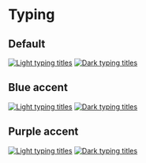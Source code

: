 # Typing

## Default

[![Light typing titles](https://readme-typing-svg.demolab.com?font=monospace&size=14&pause=1000&color=000&background=fff&center=true&vCenter=true&width=150&height=20&lines=software+engineer;gamer;good+person)](#)
[![Dark typing titles](https://readme-typing-svg.demolab.com?font=monospace&size=14&pause=1000&color=fff&background=121212&center=true&vCenter=true&width=150&height=20&lines=software+engineer;gamer;good+person)](#)

## Blue accent

[![Light typing titles](https://readme-typing-svg.demolab.com?font=monospace&size=14&pause=1000&color=0969da&background=fff&center=true&vCenter=true&width=150&height=20&lines=software+engineer;gamer;good+person)](#)
[![Dark typing titles](https://readme-typing-svg.demolab.com?font=monospace&size=14&pause=1000&color=4493f8&background=121212&center=true&vCenter=true&width=150&height=20&lines=software+engineer;gamer;good+person)](#)

## Purple accent

[![Light typing titles](https://readme-typing-svg.demolab.com?font=monospace&size=14&pause=1000&color=3700b3&background=fff&center=true&vCenter=true&width=150&height=20&lines=software+engineer;gamer;good+person)](#)
[![Dark typing titles](https://readme-typing-svg.demolab.com?font=monospace&size=14&pause=1000&color=BB86FC&background=121212&center=true&vCenter=true&width=150&height=20&lines=software+engineer;gamer;good+person)](#)
